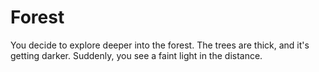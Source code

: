 # Forest

You decide to explore deeper into the forest. The trees are thick, and it's getting darker. Suddenly, you see a faint light in the distance.

